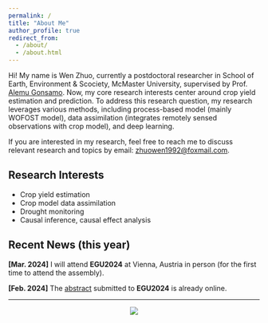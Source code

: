 ```yaml
---
permalink: /
title: "About Me"
author_profile: true
redirect_from: 
  - /about/
  - /about.html
---
```


Hi! My name is Wen Zhuo, currently a postdoctoral researcher in School of Earth, Environment & Scociety, McMaster University, supervised by Prof. [Alemu Gonsamo](https://remotesensing-mcmaster.org/). Now, my core research interests center around crop yield estimation and prediction. To address this research question, my research leverages various methods, including process-based model (mainly WOFOST model), data assimilation (integrates remotely sensed observations with crop model), and deep learning.

If you are interested in my research, feel free to reach me to discuss relevant research and topics by email: zhuowen1992@foxmail.com.

## Research Interests
* Crop yield estimation
* Crop model data assimilation
* Drought monitoring
* Causal inference, causal effect analysis

## Recent News (this year)

**[Mar. 2024]** I will attend **EGU2024** at Vienna, Austria in person (for the first time to attend the assembly).

**[Feb. 2024]** The [abstract](https://meetingorganizer.copernicus.org/EGU24/EGU24-4191.html) submitted to **EGU2024** is already online.

-------------

<p align="center">
<a href="https://clustrmaps.com/site/1byyq"  title="Visit tracker"><img src="//www.clustrmaps.com/map_v2.png?d=tPVmfLYQKMxvwsYFx7Qj-VAtapgEWhLIvATLdLc0XJc&cl=ffffff" /></a>
</p>
